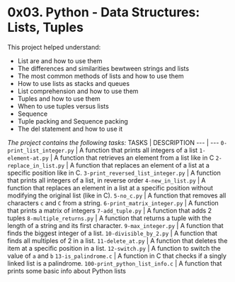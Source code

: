 # 0x03. Python - Data Structures: Lists, Tuples

This project helped understand:
 - List are and how to use them
 - The differences and similarities bewtween strings and lists
 - The most common methods of lists and how to use them
 - How to use lists as stacks and queues
 - List comprehension and how to use them
 - Tuples and how to use them
 - When to use tuples versus lists
 - Sequence
 - Tuple packing and Sequence packing
 - The del statement and how to use it

*The project contains the following tasks:*
TASKS | DESCRIPTION
--- | ---
`0-print_list_integer.py` | A function that prints all integers of a list
`1-element-at.py` | A function that retrieves an element from a list like in C
`2-replace_in_list.py` | A function that replaces an element of a list at a specific position like in C.
`3-print_reversed_list_integer.py` | A function that prints all integers of a list, in reverse order
`4-new_in_list.py` | A function that replaces an element in a list at a specific position without modifying the original list (like in C).
`5-no_c.py` | A function that removes all characters `c` and `C` from a string.
`6-print_matrix_integer.py` | A function that prints a matrix of integers
`7-add_tuple.py` | A function that adds 2 tuples
`8-multiple_returns.py` | A function that returns a tuple with the length of a string and its first character.
`9-max_integer.py` | A function that finds the biggest integer of a list.
`10-divisible_by_2.py` | A function that finds all multiples of 2 in a list.
`11-delete_at.py` | A function that deletes the item at a specific position in a list.
`12-switch.py` | A function to switch the value of `a` and `b`
`13-is_palindrome.c` | A function in C that checks if a singly linked list is a palindrome.
`100-print_python_list_info.c` | A function that prints some basic info about Python lists